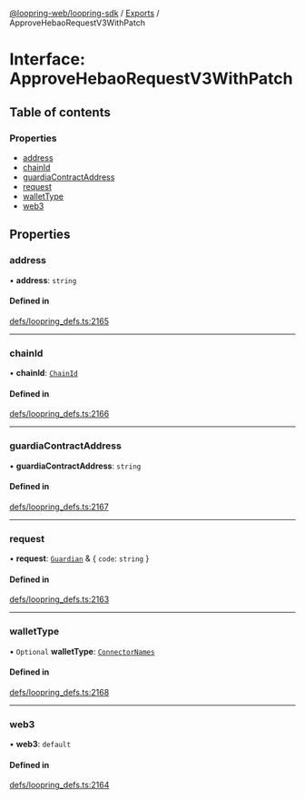 [@loopring-web/loopring-sdk](../README.md) / [Exports](../modules.md) / ApproveHebaoRequestV3WithPatch

# Interface: ApproveHebaoRequestV3WithPatch

## Table of contents

### Properties

- [address](ApproveHebaoRequestV3WithPatch.md#address)
- [chainId](ApproveHebaoRequestV3WithPatch.md#chainid)
- [guardiaContractAddress](ApproveHebaoRequestV3WithPatch.md#guardiacontractaddress)
- [request](ApproveHebaoRequestV3WithPatch.md#request)
- [walletType](ApproveHebaoRequestV3WithPatch.md#wallettype)
- [web3](ApproveHebaoRequestV3WithPatch.md#web3)

## Properties

### address

• **address**: `string`

#### Defined in

[defs/loopring_defs.ts:2165](https://github.com/Loopring/loopring_sdk/blob/077bca2/src/defs/loopring_defs.ts#L2165)

___

### chainId

• **chainId**: [`ChainId`](../enums/ChainId.md)

#### Defined in

[defs/loopring_defs.ts:2166](https://github.com/Loopring/loopring_sdk/blob/077bca2/src/defs/loopring_defs.ts#L2166)

___

### guardiaContractAddress

• **guardiaContractAddress**: `string`

#### Defined in

[defs/loopring_defs.ts:2167](https://github.com/Loopring/loopring_sdk/blob/077bca2/src/defs/loopring_defs.ts#L2167)

___

### request

• **request**: [`Guardian`](../modules.md#guardian) & { `code`: `string`  }

#### Defined in

[defs/loopring_defs.ts:2163](https://github.com/Loopring/loopring_sdk/blob/077bca2/src/defs/loopring_defs.ts#L2163)

___

### walletType

• `Optional` **walletType**: [`ConnectorNames`](../enums/ConnectorNames.md)

#### Defined in

[defs/loopring_defs.ts:2168](https://github.com/Loopring/loopring_sdk/blob/077bca2/src/defs/loopring_defs.ts#L2168)

___

### web3

• **web3**: `default`

#### Defined in

[defs/loopring_defs.ts:2164](https://github.com/Loopring/loopring_sdk/blob/077bca2/src/defs/loopring_defs.ts#L2164)

